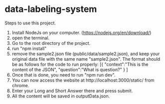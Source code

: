 # data-labeling-system

Steps to use this project.

1. Install NodeJs on your computer. (https://nodejs.org/en/download/)
2. open the terminal.
3. Go to the root directory of the project.
4. run "npm install"
5. remove the sample2.json file (public/data/sample2.json), and keep your original data file with the same name "sample2.json". The format should be as follows for the code to run properly:
   [{
   "context":"This is the content of the JSON",
   "question":"What is question?"
   }
   ]
6. Once that is done, you need to run "npm run dev".
7. You can now access the website at http://localhost:3000/static/ from chrome.
8. Enter your Long and Short Answer there and press submit.
9. All the content will be saved in outputData.json. 